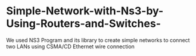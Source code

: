 # Simple-Network-with-Ns3-by-Using-Routers-and-Switches-
We used NS3 Program and its library to create simple networks to connect two LANs using CSMA/CD Ethernet wire connection
